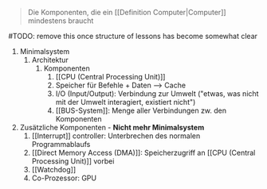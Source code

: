 > Die Komponenten, die ein [[Definition Computer|Computer]] mindestens braucht

#TODO: remove this once structure of lessons has become somewhat clear
1. Minimalsystem
	1. Architektur
		1. Komponenten
			1. [[CPU (Central Processing Unit)]]
			2. Speicher für Befehle + Daten --> Cache
			3. I/O (Input/Output): Verbindung zur Umwelt ("etwas, was nicht mit der Umwelt interagiert, existiert nicht")
			4. [[BUS-System]]: Menge aller Verbindungen zw. den Komponenten
2. Zusätzliche Komponenten - **Nicht mehr Minimalsystem**
	1. [[Interrupt]] controller: Unterbrechen des normalen Programmablaufs
	2. [[Direct Memory Access (DMA)]]: Speicherzugriff an [[CPU (Central Processing Unit)]] vorbei
	3. [[Watchdog]]
	4. Co-Prozessor: GPU